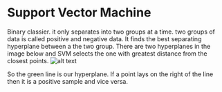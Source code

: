 # Support Vector Machine

Binary classier. it only separates into two groups at a time. two groups of data is called positive and negative data. It finds the best separating hyperplane between a the two group. There are two hyperplanes in the image below and SVM selects the one with greatest distance from the closest points.
![alt text](image1.JPG)

So the green line is our hyperplane. If a point lays on the right of the line then it is a positive sample and vice versa.

